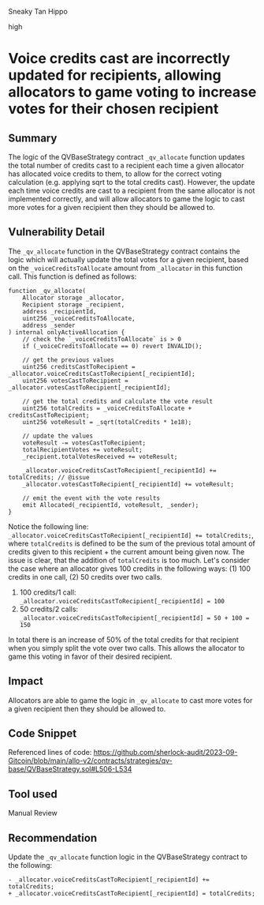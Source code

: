 Sneaky Tan Hippo

high

# Voice credits cast are incorrectly updated for recipients, allowing allocators to game voting to increase votes for their chosen recipient
## Summary

The logic of the QVBaseStrategy contract `_qv_allocate` function updates the total number of credits cast to a recipient each time a given allocator has allocated voice credits to them, to allow for the correct voting calculation (e.g. applying sqrt to the total credits cast). However, the update each time voice credits are cast to a recipient from the same allocator is not implemented correctly, and will allow allocators to game the logic to cast more votes for a given recipient then they should be allowed to.

## Vulnerability Detail

The `_qv_allocate` function in the QVBaseStrategy contract contains the logic which will actually update the total votes for a given recipient, based on the `_voiceCreditsToAllocate` amount from `_allocator` in this function call. This function is defined as follows: 
```solidity
function _qv_allocate(
    Allocator storage _allocator,
    Recipient storage _recipient,
    address _recipientId,
    uint256 _voiceCreditsToAllocate,
    address _sender
) internal onlyActiveAllocation {
    // check the `_voiceCreditsToAllocate` is > 0
    if (_voiceCreditsToAllocate == 0) revert INVALID();

    // get the previous values
    uint256 creditsCastToRecipient = _allocator.voiceCreditsCastToRecipient[_recipientId];
    uint256 votesCastToRecipient = _allocator.votesCastToRecipient[_recipientId];

    // get the total credits and calculate the vote result
    uint256 totalCredits = _voiceCreditsToAllocate + creditsCastToRecipient;
    uint256 voteResult = _sqrt(totalCredits * 1e18);

    // update the values
    voteResult -= votesCastToRecipient;
    totalRecipientVotes += voteResult;
    _recipient.totalVotesReceived += voteResult;

    _allocator.voiceCreditsCastToRecipient[_recipientId] += totalCredits; // @issue
    _allocator.votesCastToRecipient[_recipientId] += voteResult;

    // emit the event with the vote results
    emit Allocated(_recipientId, voteResult, _sender);
}
```

Notice the following line: `_allocator.voiceCreditsCastToRecipient[_recipientId] += totalCredits;`, where `totalCredits` is defined to be the sum of the previous total amount of credits given to this recipient + the current amount being given now. The issue is clear, that the addition of `totalCredits` is too much. Let's consider the case where an allocator gives 100 credits in the following ways: (1) 100 credits in one call, (2) 50 credits over two calls.

1. 100 credits/1 call: `_allocator.voiceCreditsCastToRecipient[_recipientId] = 100`
2. 50 credits/2 calls: `_allocator.voiceCreditsCastToRecipient[_recipientId] = 50 + 100 = 150`

In total there is an increase of 50% of the total credits for that recipient when you simply split the vote over two calls. This allows the allocator to game this voting in favor of their desired recipient.

## Impact

Allocators are able to game the logic in `_qv_allocate` to cast more votes for a given recipient then they should be allowed to.

## Code Snippet

Referenced lines of code:
https://github.com/sherlock-audit/2023-09-Gitcoin/blob/main/allo-v2/contracts/strategies/qv-base/QVBaseStrategy.sol#L506-L534

## Tool used

Manual Review

## Recommendation

Update the `_qv_allocate` function logic in the QVBaseStrategy contract to the following:
```solidity
- _allocator.voiceCreditsCastToRecipient[_recipientId] += totalCredits;
+ _allocator.voiceCreditsCastToRecipient[_recipientId] = totalCredits;
```